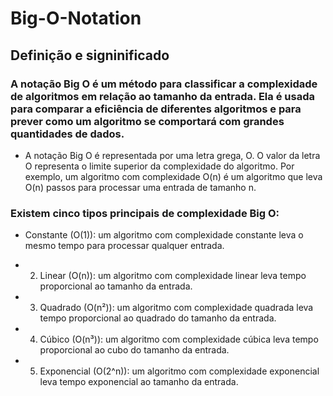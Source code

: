# Big-O-Notation

## Definição e signinificado
### A notação Big O é um método para classificar a complexidade de algoritmos em relação ao tamanho da entrada. Ela é usada para comparar a eficiência de diferentes algoritmos e para prever como um algoritmo se comportará com grandes quantidades de dados.
- A notação Big O é representada por uma letra grega, O. O valor da letra O representa o limite superior da complexidade do algoritmo. Por exemplo, um algoritmo com complexidade O(n) é um algoritmo que leva O(n) passos para processar uma entrada de tamanho n.

### Existem cinco tipos principais de complexidade Big O:

- Constante (O(1)): um algoritmo com complexidade constante leva o mesmo tempo para processar qualquer entrada.

- 2. Linear (O(n)): um algoritmo com complexidade linear leva tempo proporcional ao tamanho da entrada.

- 3. Quadrado (O(n²)): um algoritmo com complexidade quadrada leva tempo proporcional ao quadrado do tamanho da entrada.

- 4. Cúbico (O(n³)): um algoritmo com complexidade cúbica leva tempo proporcional ao cubo do tamanho da entrada.

- 5. Exponencial (O(2^n)): um algoritmo com complexidade exponencial leva tempo exponencial ao tamanho da entrada.
